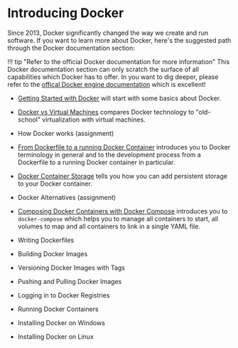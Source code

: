 # Introducing Docker

Since 2013, Docker significantly changed the way we create and run software. If you want to learn more about Docker, 
here's the suggested path through the Docker documentation section:

!!! tip "Refer to the official Docker documentation for more information"
    This Docker documentation section can only scratch the surface of all capabilities which Docker has to offer. In you want
    to dig deeper, please refer to the [offical Docker engine documentation](https://docs.docker.com/engine/) which is excellent!
    
* [Getting Started with Docker](docker_introduction.md) will start with some basics about Docker.

* [Docker vs Virtual Machines](docker_vs_virtual_machines.md) compares Docker technology to "old-school" virtualization with virtual machines.

* How Docker works (assignment)

* [From Dockerfile to a running Docker Container](docker_dockerfile_2_container.md) introduces you to Docker terminology 
in general and to the development process from a Dockerfile to a running Docker container in particular.

* [Docker Container Storage](docker_storage.md) tells you how you can add persistent storage to your Docker container.

* Docker Alternatives (assignment)

* [Composing Docker Containers with Docker Compose](docker-compose.md) introduces you to `docker-compose` which helps 
you to manage all containers to start, all volumes to map and all containers to link in a single YAML file.

* Writing Dockerfiles

* Building Docker Images

* Versioning Docker Images with Tags 

* Pushing and Pulling Docker Images

* Logging in to Docker Registries

* Running Docker Containers

* Installing Docker on Windows

* Installing Docker on Linux

